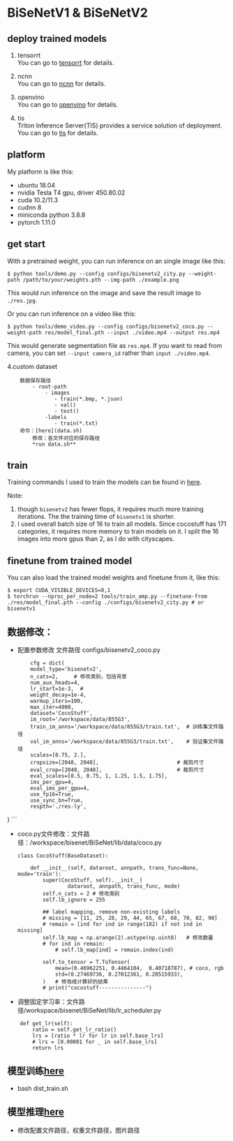 # BiSeNetV1 & BiSeNetV2

## deploy trained models

1. tensorrt  
You can go to [tensorrt](./tensorrt) for details.  

2. ncnn  
You can go to [ncnn](./ncnn) for details.  

3. openvino  
You can go to [openvino](./openvino) for details.  

4. tis  
Triton Inference Server(TIS) provides a service solution of deployment. You can go to [tis](./tis) for details.


## platform

My platform is like this: 

* ubuntu 18.04
* nvidia Tesla T4 gpu, driver 450.80.02
* cuda 10.2/11.3
* cudnn 8
* miniconda python 3.8.8
* pytorch 1.11.0


## get start

With a pretrained weight, you can run inference on an single image like this: 

```
$ python tools/demo.py --config configs/bisenetv2_city.py --weight-path /path/to/your/weights.pth --img-path ./example.png
```

This would run inference on the image and save the result image to `./res.jpg`.  

Or you can run inference on a video like this:  
```
$ python tools/demo_video.py --config configs/bisenetv2_coco.py --weight-path res/model_final.pth --input ./video.mp4 --output res.mp4
```
This would generate segmentation file as `res.mp4`. If you want to read from camera, you can set `--input camera_id` rather than `input ./video.mp4`.   


4.custom dataset 
```
    数据保存路径
        - root-path
            - images
               - train(*.bmp, *.json)
               - val()
               - test()
            -labels
               - train(*.txt)
    命令：[here](data.sh)
        修改：各文件对应的保存路径 
        *run data.sh**
```



## train

Training commands I used to train the models can be found in [here](./dist_train.sh).

Note:  
1. though `bisenetv2` has fewer flops, it requires much more training iterations. The the training time of `bisenetv1` is shorter.
2. I used overall batch size of 16 to train all models. Since cocostuff has 171 categories, it requires more memory to train models on it. I split the 16 images into more gpus than 2, as I do with cityscapes.


## finetune from trained model

You can also load the trained model weights and finetune from it, like this:
```
$ export CUDA_VISIBLE_DEVICES=0,1
$ torchrun --nproc_per_node=2 tools/train_amp.py --finetune-from ./res/model_final.pth --config ./configs/bisenetv2_city.py # or bisenetv1
```

## 数据修改：
* 配置参数修改 文件路径
    configs/bisenetv2_coco.py
    ```
        cfg = dict(
        model_type='bisenetv2',
        n_cats=2,     # 修改类别，包括背景
        num_aux_heads=4,
        lr_start=1e-3,  #
        weight_decay=1e-4,
        warmup_iters=100,
        max_iter=4000,
        dataset='CocoStuff',
        im_root='/workspace/data/855G3',
        train_im_anns='/workspace/data/855G3/train.txt',  # 训练集文件路径
        val_im_anns='/workspace/data/855G3/train.txt',    # 验证集文件路径
        scales=[0.75, 2.],
        cropsize=[2048, 2048],                         # 裁剪尺寸
        eval_crop=[2048, 2048],                        # 裁剪尺寸 
        eval_scales=[0.5, 0.75, 1, 1.25, 1.5, 1.75],
        ims_per_gpu=4,
        eval_ims_per_gpu=4,
        use_fp16=True,
        use_sync_bn=True,
        respth='./res-ly',
)
    ```
* coco.py文件修改：文件路径：/workspace/bisenet/BiSeNet/lib/data/coco.py
    ```
    class CocoStuff(BaseDataset):

        def __init__(self, dataroot, annpath, trans_func=None, mode='train'):
            super(CocoStuff, self).__init__(
                    dataroot, annpath, trans_func, mode)
            self.n_cats = 2 # 修改类别
            self.lb_ignore = 255

            ## label mapping, remove non-existing labels
            # missing = [11, 25, 28, 29, 44, 65, 67, 68, 70, 82, 90]
            # remain = [ind for ind in range(182) if not ind in missing]
            self.lb_map = np.arange(2).astype(np.uint8)   # 修改数量
            # for ind in remain:
                # self.lb_map[ind] = remain.index(ind)

            self.to_tensor = T.ToTensor(
                mean=(0.46962251, 0.4464104,  0.40718787), # coco, rgb
                std=(0.27469736, 0.27012361, 0.28515933),
            )   # 修改成计算好的结果
            # print("cocostuff---------------")

    ```
* 调整固定学习率：文件路径/workspace/bisenet/BiSeNet/lib/lr_scheduler.py
```
    def get_lr(self):
        ratio = self.get_lr_ratio()
        lrs = [ratio * lr for lr in self.base_lrs]
        # lrs = [0.00001 for _ in self.base_lrs]
        return lrs
```


## 模型训练[here](dist_train.sh)
* bash dist_train.sh

## 模型推理[here](./tools/demo.py)
* 修改配置文件路径，权重文件路径，图片路径

